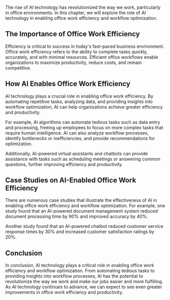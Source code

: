 
The rise of AI technology has revolutionized the way we work, particularly in office environments. In this chapter, we will explore the role of AI technology in enabling office work efficiency and workflow optimization.

The Importance of Office Work Efficiency
----------------------------------------

Efficiency is critical to success in today's fast-paced business environment. Office work efficiency refers to the ability to complete tasks quickly, accurately, and with minimal resources. Efficient office workflows enable organizations to maximize productivity, reduce costs, and remain competitive.

How AI Enables Office Work Efficiency
-------------------------------------

AI technology plays a crucial role in enabling office work efficiency. By automating repetitive tasks, analyzing data, and providing insights into workflow optimization, AI can help organizations achieve greater efficiency and productivity.

For example, AI algorithms can automate tedious tasks such as data entry and processing, freeing up employees to focus on more complex tasks that require human intelligence. AI can also analyze workflow processes, identify bottlenecks or inefficiencies, and provide recommendations for optimization.

Additionally, AI-powered virtual assistants and chatbots can provide assistance with tasks such as scheduling meetings or answering common questions, further improving efficiency and productivity.

Case Studies on AI-Enabled Office Work Efficiency
-------------------------------------------------

There are numerous case studies that illustrate the effectiveness of AI in enabling office work efficiency and workflow optimization. For example, one study found that an AI-powered document management system reduced document processing time by 90% and improved accuracy by 40%.

Another study found that an AI-powered chatbot reduced customer service response times by 30% and increased customer satisfaction ratings by 20%.

Conclusion
----------

In conclusion, AI technology plays a critical role in enabling office work efficiency and workflow optimization. From automating tedious tasks to providing insights into workflow processes, AI has the potential to revolutionize the way we work and make our jobs easier and more fulfilling. As AI technology continues to advance, we can expect to see even greater improvements in office work efficiency and productivity.
